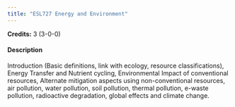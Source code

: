 ```yaml
---
title: "ESL727 Energy and Environment"
---
```

**Credits:** 3 (3-0-0)

#### Description
Introduction (Basic definitions, link with ecology, resource classifications), Energy Transfer and Nutrient cycling, Environmental Impact of conventional resources, Alternate mitigation aspects using non-conventional resources, air pollution, water pollution, soil pollution, thermal pollution, e-waste pollution, radioactive degradation, global effects and climate change.
